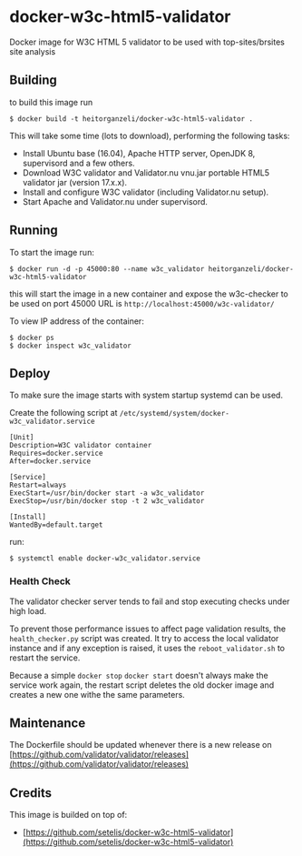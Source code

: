 # docker-w3c-html5-validator

Docker image for W3C HTML 5 validator to be used with top-sites/brsites site 
analysis


## Building

to build this image run

    $ docker build -t heitorganzeli/docker-w3c-html5-validator .

This will take some time (lots to download), performing the following tasks:

* Install Ubuntu base (16.04), Apache HTTP server, OpenJDK 8, supervisord and a
  few others.
* Download W3C validator and Validator.nu vnu.jar portable HTML5 validator jar
  (version 17.x.x).
* Install and configure W3C validator (including Validator.nu setup).
* Start Apache and Validator.nu under supervisord.


## Running

To start the image run:

    $ docker run -d -p 45000:80 --name w3c_validator heitorganzeli/docker-w3c-html5-validator

this will start the image in a new container and expose the w3c-checker to be 
used on port 45000 URL is `http://localhost:45000/w3c-validator/`

To view IP address of the container:

    $ docker ps
    $ docker inspect w3c_validator


## Deploy

To make sure the image starts with system startup systemd can be used.

Create the following script at `/etc/systemd/system/docker-w3c_validator.service`

```systemd
[Unit]
Description=W3C validator container
Requires=docker.service
After=docker.service

[Service]
Restart=always
ExecStart=/usr/bin/docker start -a w3c_validator
ExecStop=/usr/bin/docker stop -t 2 w3c_validator

[Install]
WantedBy=default.target
```

run: 

    $ systemctl enable docker-w3c_validator.service
    
### Health Check

The validator checker server tends to fail and stop executing checks under high
load.

To prevent those performance issues to affect page validation results, the 
`health_checker.py` script was created. It try to access the local validator 
instance and if any exception is raised, it uses the `reboot_validator.sh` to
restart the service.

Because a simple `docker stop` `docker start` doesn't always make the service
work again, the restart script deletes the old docker image and creates a new
one withe the same parameters.


## Maintenance

The Dockerfile should be updated whenever there is a new release on 
[https://github.com/validator/validator/releases](https://github.com/validator/validator/releases)

## Credits

This image is builded on top of: 

* [https://github.com/setelis/docker-w3c-html5-validator](https://github.com/setelis/docker-w3c-html5-validator)
